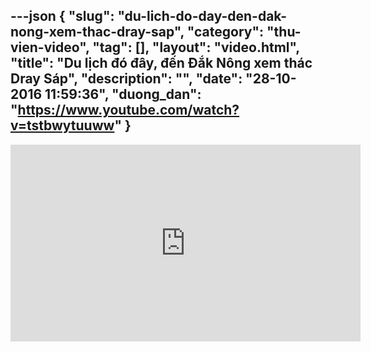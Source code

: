 ---json
{
    "slug": "du-lich-do-day-den-dak-nong-xem-thac-dray-sap",
    "category": "thu-vien-video",
    "tag": [],
    "layout": "video.html",
    "title": "Du lịch đó đây, đến Đắk Nông xem thác Dray Sáp",
    "description": "",
    "date": "28-10-2016 11:59:36",
    "duong_dan": "https://www.youtube.com/watch?v=tstbwytuuww"
}
---
<iframe width="560" height="315" src="https://www.youtube.com/embed/tstbwytuuww" frameborder="0" allowfullscreen></iframe>